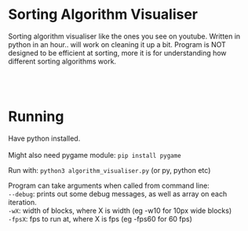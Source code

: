 # Sorting Algorithm Visualiser
Sorting algorithm visualiser like the ones you see on youtube.
Written in python in an hour.. will work on cleaning it up a bit.
Program is NOT designed to be efficient at sorting, more it is for understanding how different sorting algorithms work.

<br></br>
# Running
Have python installed.
<br></br>
Might also need pygame module: `pip install pygame`

Run with: `python3 algorithm_visualiser.py` (or py, python etc)

Program can take arguments when called from command line:
    <br>```--debug```: prints out some debug messages, as well as array on each iteration.
    <br>```-wX```: width of blocks, where X is width (eg -w10 for 10px wide blocks)
    <br>```-fpsX```: fps to run at, where X is fps (eg -fps60 for 60 fps)

